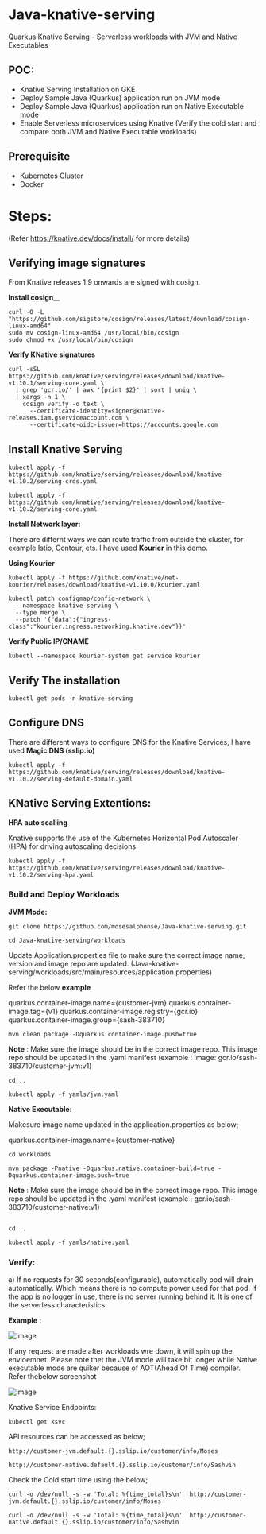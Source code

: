 # Java-knative-serving
Quarkus Knative Serving - Serverless workloads with JVM and Native Executables

## POC:
* Knative Serving Installation on GKE
* Deploy Sample Java (Quarkus) application run on JVM mode
* Deploy Sample Java (Quarkus) application run on Native Executable mode
* Enable Serverless microservices using Knative (Verify the cold start and compare both JVM and Native Executable workloads)

## Prerequisite

* Kubernetes Cluster
* Docker

# Steps:

(Refer https://knative.dev/docs/install/ for more details)

## Verifying image signatures

From Knative releases 1.9 onwards are signed with cosign.

**Install cosign**__

```
curl -O -L "https://github.com/sigstore/cosign/releases/latest/download/cosign-linux-amd64"
sudo mv cosign-linux-amd64 /usr/local/bin/cosign
sudo chmod +x /usr/local/bin/cosign
```

**Verify KNative signatures**

```
curl -sSL https://github.com/knative/serving/releases/download/knative-v1.10.1/serving-core.yaml \
  | grep 'gcr.io/' | awk '{print $2}' | sort | uniq \
  | xargs -n 1 \
    cosign verify -o text \
      --certificate-identity=signer@knative-releases.iam.gserviceaccount.com \
      --certificate-oidc-issuer=https://accounts.google.com
```

## Install Knative Serving

```
kubectl apply -f https://github.com/knative/serving/releases/download/knative-v1.10.2/serving-crds.yaml

kubectl apply -f https://github.com/knative/serving/releases/download/knative-v1.10.2/serving-core.yaml

```

**Install Network layer:**

There are differnt ways we can route traffic from outside the cluster, for example Istio, Contour, ets. I have used **Kourier** in this demo. 

**Using Kourier**

```
kubectl apply -f https://github.com/knative/net-kourier/releases/download/knative-v1.10.0/kourier.yaml

kubectl patch configmap/config-network \
  --namespace knative-serving \
  --type merge \
  --patch '{"data":{"ingress-class":"kourier.ingress.networking.knative.dev"}}'

```

**Verify Public IP/CNAME**

```
kubectl --namespace kourier-system get service kourier

```

## Verify The installation

```
kubectl get pods -n knative-serving

```

## Configure DNS

There are different ways to configure DNS for the Knative Services, I have used **Magic DNS (sslip.io)**

```
kubectl apply -f https://github.com/knative/serving/releases/download/knative-v1.10.2/serving-default-domain.yaml

```

## KNative Serving Extentions:

**HPA auto scalling**

Knative supports the use of the Kubernetes Horizontal Pod Autoscaler (HPA) for driving autoscaling decisions

```
kubectl apply -f https://github.com/knative/serving/releases/download/knative-v1.10.2/serving-hpa.yaml

```

### Build and Deploy Workloads

**JVM Mode:**
```
git clone https://github.com/mosesalphonse/Java-knative-serving.git

cd Java-knative-serving/workloads

```
Update Application.properties file to make sure the correct image name, version and image repo are updated. 
(Java-knative-serving/workloads/src/main/resources/application.properties)

Refer the below **example**


quarkus.container-image.name={customer-jvm}
quarkus.container-image.tag={v1}
quarkus.container-image.registry={gcr.io}
quarkus.container-image.group={sash-383710}

```
mvn clean package -Dquarkus.container-image.push=true

```
**Note** : Make sure the image should be in the correct image repo. This image repo should be updated in the .yaml manifest (example : image: gcr.io/sash-383710/customer-jvm:v1)
```
cd ..

kubectl apply -f yamls/jvm.yaml

```
**Native Executable:**

Makesure image name updated in the application.properties as below;

quarkus.container-image.name={customer-native}

```
cd workloads

mvn package -Pnative -Dquarkus.native.container-build=true -Dquarkus.container-image.push=true

```
**Note** : Make sure the image should be in the correct image repo. This image repo should be updated in the .yaml manifest (example : gcr.io/sash-383710/customer-native:v1)
```

cd ..

kubectl apply -f yamls/native.yaml

```

### Verify:

a) If no requests for 30 seconds(configurable), automatically pod will drain automatically. Which means there is no compute power used for that pod. If the app is no logger in use, there is no server running behind it. It is one of the serverless characteristics.

**Example** :

![image](https://github.com/mosesalphonse/Java-knative-serving/assets/16347988/0a224c3d-aa23-4aa7-8cc2-858825d278f5)

If any request are made after workloads wre down, it will spin up the envioemnet. Please note thet the JVM mode will take bit longer while Native executable mode are quiker because of AOT(Ahead Of Time) compiler. Refer thebelow screenshot

![image](https://github.com/mosesalphonse/Java-knative-serving/assets/16347988/b89877c5-6ae5-48d5-bb9a-99d27a76fd5f)


Knative Service Endpoints:

```
kubectl get ksvc

```

API resources can be accessed as below;

```
http://customer-jvm.default.{}.sslip.io/customer/info/Moses

http://customer-native.default.{}.sslip.io/customer/info/Sashvin
```

Check the Cold start time using the below;

```
curl -o /dev/null -s -w 'Total: %{time_total}s\n'  http://customer-jvm.default.{}.sslip.io/customer/info/Moses

curl -o /dev/null -s -w 'Total: %{time_total}s\n'  http://customer-native.default.{}.sslip.io/customer/info/Sashvin

```

